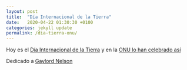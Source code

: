 ```yaml
---
layout: post
title:  "Día Internacional de la Tierra"
date:   2020-04-22 01:30:30 +0100
categories: jekyll update
permalink: /dia-tierra-onu/
---
```


Hoy es el [Día Internacional de la Tierra](https://es.wikipedia.org/wiki/D%C3%ADa_de_la_Tierra) y en la [ONU lo han celebrado así](https://www.un.org/es/observances/earth-day)

Dedicado a [Gaylord Nelson](https://es.wikipedia.org/wiki/Gaylord_Nelson)
